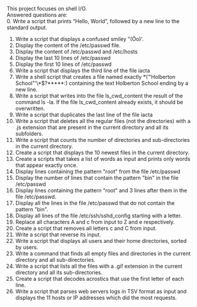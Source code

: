 This project focuses on shell I/O.  
Answered questions are:  
0. Write a script that prints “Hello, World”, followed by a new line to the standard output.  
1. Write a script that displays a confused smiley "(Ôo)'.  
2. Display the content of the /etc/passwd file.  
3. Display the content of /etc/passwd and /etc/hosts  
4. Display the last 10 lines of /etc/passwd  
5. Display the first 10 lines of /etc/passwd  
6. Write a script that displays the third line of the file iacta  
7. Write a shell script that creates a file named exactly \*\\'"Holberton School"\'\\*$\?\*\*\*\*\*:) containing the text Holberton School ending by a new line.  
8. Write a script that writes into the file ls_cwd_content the result of the command ls -la. If the file ls_cwd_content already exists, it should be overwritten.  
9. Write a script that duplicates the last line of the file iacta  
10. Write a script that deletes all the regular files (not the directories) with a .js extension that are present in the current directory and all its subfolders.  
11. Write a script that counts the number of directories and sub-directories in the current directory.  
12. Create a script that displays the 10 newest files in the current directory.  
13. Create a scripts that takes a list of words as input and prints only words that appear exactly once.  
14. Display lines containing the pattern "root" from the file /etc/passwd  
15. Display the number of lines that contain the pattern "bin" in the file /etc/passwd  
16. Display lines containing the pattern "root" and 3 lines after them in the file /etc/passwd.  
17. Display all the lines in the file /etc/passwd that do not contain the pattern "bin".  
18. Display all lines of the file /etc/ssh/sshd_config starting with a letter.  
19. Replace all characters A and c from input to Z and e respectively.  
20. Create a script that removes all letters c and C from input.  
21. Write a script that reverse its input.  
22. Write a script that displays all users and their home directories, sorted by users.  
23. Write a command that finds all empty files and directories in the current directory and all sub-directories.  
24. Write a script that lists all the files with a .gif extension in the current directory and all its sub-directories.  
25. Create a script that decodes acrostics that use the first letter of each line.  
26. Write a script that parses web servers logs in TSV format as input and displays the 11 hosts or IP addresses which did the most requests.  

